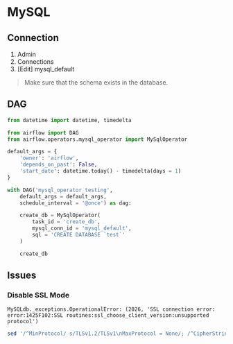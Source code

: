 # MySQL

## Connection

1. Admin
2. Connections
3. \[Edit] mysql_default

> Make sure that the schema exists in the database.

## DAG

```py
from datetime import datetime, timedelta

from airflow import DAG
from airflow.operators.mysql_operator import MySqlOperator

default_args = {
    'owner': 'airflow',
    'depends_on_past': False,
    'start_date': datetime.today() - timedelta(days = 1)
}

with DAG('mysql_operator_testing',
    default_args = default_args,
    schedule_interval = '@once') as dag:

    create_db = MySqlOperator(
        task_id = 'create_db',
        mysql_conn_id = 'mysql_default',
        sql = 'CREATE DATABASE `test`'
    )

    create_db
```

<!--
{"charset": "utf8"}
-->

## Issues

### Disable SSL Mode

```log
MySQLdb._exceptions.OperationalError: (2026, 'SSL connection error: error:1425F102:SSL routines:ssl_choose_client_version:unsupported protocol')
```

<!--
--ssl-mode=DISABLED
-->

```sh
sed '/^MinProtocol/ s/TLSv1.2/TLSv1\nMaxProtocol = None/; /^CipherString/ s/DEFAULT@SECLEVEL=2/DEFAULT:@SECLEVEL=1/' /etc/ssl/openssl.cnf
```
